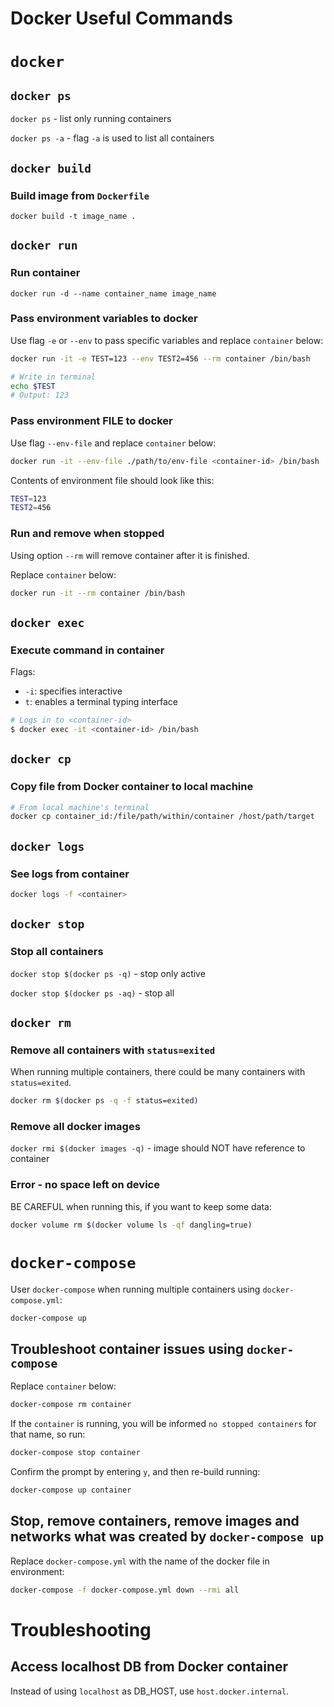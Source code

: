 # Docker Useful Commands

# `docker`

## `docker ps`

`docker ps` - list only running containers

`docker ps -a` - flag `-a` is used to list all containers

## `docker build`

### Build image from `Dockerfile`

`docker build -t image_name .`

## `docker run`

### Run container

`docker run -d --name container_name image_name`

### Pass environment variables to docker

Use flag `-e` or `--env` to pass specific variables and replace `container` below:

```sh
docker run -it -e TEST=123 --env TEST2=456 --rm container /bin/bash

# Write in terminal
echo $TEST
# Output: 123
```

### Pass environment FILE to docker

Use flag `--env-file` and replace `container` below:

```sh
docker run -it --env-file ./path/to/env-file <container-id> /bin/bash
```

Contents of environment file should look like this:

```sh
TEST=123
TEST2=456
```

### Run and remove when stopped

Using option `--rm` will remove container after it is finished.

Replace `container` below:

```sh
docker run -it --rm container /bin/bash
```

## `docker exec`

### Execute command in container

Flags:
- `-i`: specifies interactive
- `t`: enables a terminal typing interface

```sh
# Logs in to <container-id>
$ docker exec -it <container-id> /bin/bash
```

## `docker cp`

### Copy file from Docker container to local machine

```sh
# From local machine's terminal
docker cp container_id:/file/path/within/container /host/path/target
```

## `docker logs`

### See logs from container

```sh
docker logs -f <container>
```

## `docker stop`

### Stop all containers

`docker stop $(docker ps -q)` - stop only active

`docker stop $(docker ps -aq)` - stop all

## `docker rm`

### Remove all containers with `status=exited`

When running multiple containers, there could be many containers with `status=exited`. 

```sh
docker rm $(docker ps -q -f status=exited)
```

### Remove all docker images

`docker rmi $(docker images -q)` - image should NOT have reference to container

### **Error** - no space left on device

BE CAREFUL when running this, if you want to keep some data:

```sh
docker volume rm $(docker volume ls -qf dangling=true)
```

# `docker-compose`

User `docker-compose` when running multiple containers using `docker-compose.yml`:

```sh
docker-compose up
```

## Troubleshoot container issues using `docker-compose`

Replace `container` below:

```sh
docker-compose rm container
```

If the `container` is running, you will be informed `no stopped containers` for that name, so run:

```sh
docker-compose stop container
```

Confirm the prompt by entering `y`, and then re-build running:

```sh
docker-compose up container
```

## Stop, remove containers, remove images and networks what was created by `docker-compose up`

Replace `docker-compose.yml` with the name of the docker file in environment:

```sh
docker-compose -f docker-compose.yml down --rmi all
```

# Troubleshooting

## Access localhost DB from Docker container

Instead of using `localhost` as DB_HOST, use `host.docker.internal`.